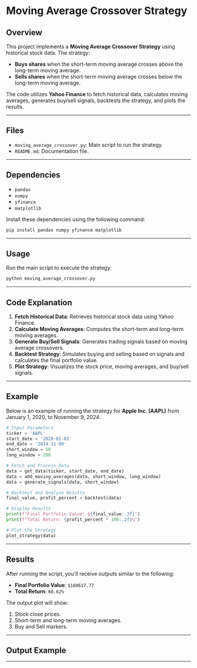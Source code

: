 # Moving Average Crossover Strategy

## Overview
This project implements a **Moving Average Crossover Strategy** using historical stock data. The strategy:
- **Buys shares** when the short-term moving average crosses above the long-term moving average.
- **Sells shares** when the short-term moving average crosses below the long-term moving average.  

The code utilizes **Yahoo Finance** to fetch historical data, calculates moving averages, generates buy/sell signals, backtests the strategy, and plots the results.

---

## Files
- `moving_average_crossover.py`: Main script to run the strategy.
- `README.md`: Documentation file.

---

## Dependencies
- `pandas`
- `numpy`
- `yfinance`
- `matplotlib`

Install these dependencies using the following command:

```bash
pip install pandas numpy yfinance matplotlib
```

---

## Usage
Run the main script to execute the strategy:

```bash
python moving_average_crossover.py
```

---

## Code Explanation
1. **Fetch Historical Data**: Retrieves historical stock data using Yahoo Finance.
2. **Calculate Moving Averages**: Computes the short-term and long-term moving averages.
3. **Generate Buy/Sell Signals**: Generates trading signals based on moving average crossovers.
4. **Backtest Strategy**: Simulates buying and selling based on signals and calculates the final portfolio value.
5. **Plot Strategy**: Visualizes the stock price, moving averages, and buy/sell signals.

---

## Example
Below is an example of running the strategy for **Apple Inc. (AAPL)** from January 1, 2020, to November 9, 2024:

```python
# Input Parameters
ticker = 'AAPL'
start_date = '2020-01-01'
end_date = '2024-11-09'
short_window = 50
long_window = 200

# Fetch and Process Data
data = get_data(ticker, start_date, end_date)
data = add_moving_averages(data, short_window, long_window)
data = generate_signals(data, short_window)

# Backtest and Analyze Results
final_value, profit_percent = backtest(data)

# Display Results
print(f"Final Portfolio Value: ${final_value:.2f}")
print(f"Total Return: {profit_percent * 100:.2f}%")

# Plot the Strategy
plot_strategy(data)
```

---

## Results
After running the script, you'll receive outputs similar to the following:  
- **Final Portfolio Value**: `$160617.77`
- **Total Return**: `60.62%`

The output plot will show:
1. Stock close prices.
2. Short-term and long-term moving averages.
3. Buy and Sell markers.

---

## Output Example  


---